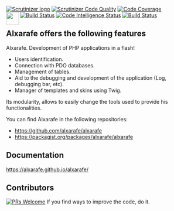 [![Scrutinizer logo](https://scrutinizer-ci.com/images/logo.png)](https://scrutinizer-ci.com/g/alxarafe/alxarafe/?branch=master)
[![Scrutinizer Code Quality](https://scrutinizer-ci.com/g/alxarafe/alxarafe/badges/quality-score.png?b=master)](https://scrutinizer-ci.com/g/alxarafe/alxarafe/?branch=master)
[![Code Coverage](https://scrutinizer-ci.com/g/alxarafe/alxarafe/badges/coverage.png?b=master)](https://scrutinizer-ci.com/g/alxarafe/alxarafe/?branch=master)
[![Build Status](https://scrutinizer-ci.com/g/alxarafe/alxarafe/badges/build.png?b=master)](https://scrutinizer-ci.com/g/alxarafe/alxarafe/build-status/master)
[![Code Intelligence Status](https://scrutinizer-ci.com/g/alxarafe/alxarafe/badges/code-intelligence.svg?b=master)](https://scrutinizer-ci.com/code-intelligence)
[<img align="left" width="35" height="35" src="https://travis-ci.com/images/logos/TravisCI-Mascot-1.png">](https://travis-ci.org/alxarafe/alxarafe)
[![Build Status](https://travis-ci.org/alxarafe/alxarafe.svg?branch=master)](https://travis-ci.org/alxarafe/alxarafe)

## Alxarafe offers the following features
Alxarafe. Development of PHP applications in a flash!

- Users identification.
- Connection with PDO databases.
- Management of tables.
- Aid to the debugging and development of the application (Log, debugging bar, etc).
- Manager of templates and skins using Twig.

Its modularity, allows to easily change the tools used to provide his functionalities.

You can find Alxarafe in the following repositories:
- https://github.com/alxarafe/alxarafe
- https://packagist.org/packages/alxarafe/alxarafe

## Documentation
https://alxarafe.github.io/alxarafe/

## Contributors
[![PRs Welcome](https://img.shields.io/badge/PRs-welcome-brightgreen.svg)](https://github.com/alxarafe/alxarafe/issues?utf8=✓&q=is%3Aopen%20is%3Aissue)
If you find ways to improve the code, do it.